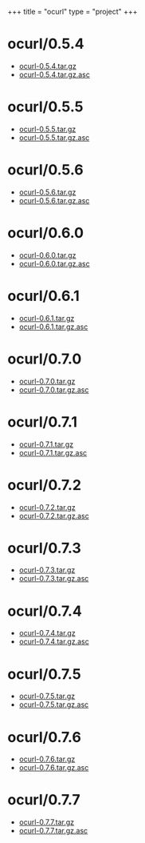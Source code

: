 +++
title = "ocurl"
type = "project"
+++

# ocurl/0.5.4
* [ocurl-0.5.4.tar.gz](/ocurl/ocurl/0.5.4/ocurl-0.5.4.tar.gz)
* [ocurl-0.5.4.tar.gz.asc](/ocurl/ocurl/0.5.4/ocurl-0.5.4.tar.gz.asc)

# ocurl/0.5.5
* [ocurl-0.5.5.tar.gz](/ocurl/ocurl/0.5.5/ocurl-0.5.5.tar.gz)
* [ocurl-0.5.5.tar.gz.asc](/ocurl/ocurl/0.5.5/ocurl-0.5.5.tar.gz.asc)

# ocurl/0.5.6
* [ocurl-0.5.6.tar.gz](/ocurl/ocurl/0.5.6/ocurl-0.5.6.tar.gz)
* [ocurl-0.5.6.tar.gz.asc](/ocurl/ocurl/0.5.6/ocurl-0.5.6.tar.gz.asc)

# ocurl/0.6.0
* [ocurl-0.6.0.tar.gz](/ocurl/ocurl/0.6.0/ocurl-0.6.0.tar.gz)
* [ocurl-0.6.0.tar.gz.asc](/ocurl/ocurl/0.6.0/ocurl-0.6.0.tar.gz.asc)

# ocurl/0.6.1
* [ocurl-0.6.1.tar.gz](/ocurl/ocurl/0.6.1/ocurl-0.6.1.tar.gz)
* [ocurl-0.6.1.tar.gz.asc](/ocurl/ocurl/0.6.1/ocurl-0.6.1.tar.gz.asc)

# ocurl/0.7.0
* [ocurl-0.7.0.tar.gz](/ocurl/ocurl/0.7.0/ocurl-0.7.0.tar.gz)
* [ocurl-0.7.0.tar.gz.asc](/ocurl/ocurl/0.7.0/ocurl-0.7.0.tar.gz.asc)

# ocurl/0.7.1
* [ocurl-0.7.1.tar.gz](/ocurl/ocurl/0.7.1/ocurl-0.7.1.tar.gz)
* [ocurl-0.7.1.tar.gz.asc](/ocurl/ocurl/0.7.1/ocurl-0.7.1.tar.gz.asc)

# ocurl/0.7.2
* [ocurl-0.7.2.tar.gz](/ocurl/ocurl/0.7.2/ocurl-0.7.2.tar.gz)
* [ocurl-0.7.2.tar.gz.asc](/ocurl/ocurl/0.7.2/ocurl-0.7.2.tar.gz.asc)

# ocurl/0.7.3
* [ocurl-0.7.3.tar.gz](/ocurl/ocurl/0.7.3/ocurl-0.7.3.tar.gz)
* [ocurl-0.7.3.tar.gz.asc](/ocurl/ocurl/0.7.3/ocurl-0.7.3.tar.gz.asc)

# ocurl/0.7.4
* [ocurl-0.7.4.tar.gz](/ocurl/ocurl/0.7.4/ocurl-0.7.4.tar.gz)
* [ocurl-0.7.4.tar.gz.asc](/ocurl/ocurl/0.7.4/ocurl-0.7.4.tar.gz.asc)

# ocurl/0.7.5
* [ocurl-0.7.5.tar.gz](/ocurl/ocurl/0.7.5/ocurl-0.7.5.tar.gz)
* [ocurl-0.7.5.tar.gz.asc](/ocurl/ocurl/0.7.5/ocurl-0.7.5.tar.gz.asc)

# ocurl/0.7.6
* [ocurl-0.7.6.tar.gz](/ocurl/ocurl/0.7.6/ocurl-0.7.6.tar.gz)
* [ocurl-0.7.6.tar.gz.asc](/ocurl/ocurl/0.7.6/ocurl-0.7.6.tar.gz.asc)

# ocurl/0.7.7
* [ocurl-0.7.7.tar.gz](/ocurl/ocurl/0.7.7/ocurl-0.7.7.tar.gz)
* [ocurl-0.7.7.tar.gz.asc](/ocurl/ocurl/0.7.7/ocurl-0.7.7.tar.gz.asc)